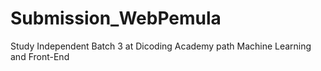 # Submission_WebPemula
Study Independent Batch 3 at Dicoding Academy path Machine Learning and Front-End
